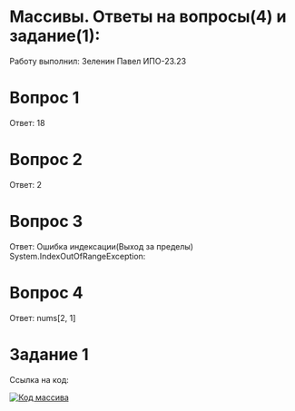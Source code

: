 # Массивы. Ответы на вопросы(4) и задание(1):
Работу выполнил: Зеленин Павел ИПО-23.23

# Вопрос 1

Ответ: 18
# Вопрос 2

Ответ: 2
# Вопрос 3

Ответ: Ошибка индексации(Выход за пределы) System.IndexOutOfRangeException:
# Вопрос 4

Ответ: nums[2, 1]

# Задание 1

Ссылка на код:

[![Код массива](https://img.shields.io/badge/Программа-Массивы-FF6B6B?style=flat-square&logo=csharp&logoColor=white)](https://github.com/MinorityKilla/homeworkZelenin/blob/main/Tasks/Массивы/Program.cs)
